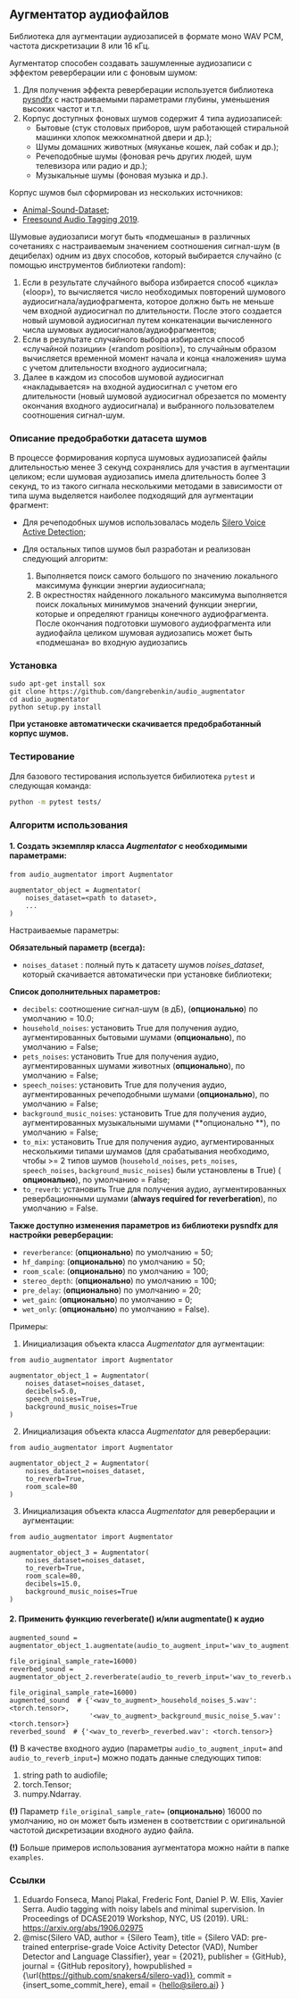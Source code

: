 ## Аугментатор аудиофайлов

Библиотека для аугментации аудиозаписей в формате моно WAV PCM, частота дискретизации 8 или 16 кГц.

Аугментатор способен создавать зашумленные аудиозаписи с эффектом реверберации или с фоновым шумом:

1. Для получения эффекта реверберации используется
   библиотека [pysndfx](https://github.com/carlthome/python-audio-effects)
   c настраиваемыми параметрами глубины, уменьшения высоких частот и т.п.
2. Корпус доступных фоновых шумов содержит 4 типа аудиозаписей:
    - Бытовые (стук столовых приборов, шум работающей стиральной машинки хлопок межкомнатной двери и др.);
    - Шумы домашних животных (мяуканье кошек, лай собак и др.);
    - Речеподобные шумы (фоновая речь других людей, шум телевизора или радио и др.);
    - Музыкальные шумы (фоновая музыка и др.).

Корпус шумов был сформирован из нескольких источников:

- [Animal-Sound-Dataset](https://github.com/YashNita/Animal-Sound-Dataset);
- [Freesound Audio Tagging 2019](https://www.kaggle.com/competitions/freesound-audio-tagging-2019/data).

Шумовые аудиозаписи могут быть «подмешаны» в различных сочетаниях с настраиваемым значением соотношения сигнал-шум
(в децибелах) одним из двух способов, который выбирается случайно (с помощью инструментов библиотеки random):

1. Если в результате случайного выбора избирается способ «цикла» («loop»), то вычисляется число необходимых
   повторений шумового аудиосигнала/аудиофрагмента, которое должно быть не меньше чем входной аудиосигнал по
   длительности.
   После этого создается новый шумовой аудиосигнал путем конкатенации вычисленного числа шумовых
   аудиосигналов/аудиофрагментов;
2. Если в результате случайного выбора избирается способ «случайной позиции» («random position»), то случайным
   образом вычисляется временной момент начала и конца «наложения» шума с учетом длительности входного
   аудиосигнала;
3. Далее в каждом из способов шумовой аудиосигнал «накладывается» на входной аудиосигнал с учетом его
   длительности
   (новый шумовой аудиосигнал обрезается по моменту окончания входного аудиосигнала) и выбранного пользователем
   соотношения сигнал-шум.

### Описание предобработки датасета шумов

В процессе формирования корпуса шумовых аудиозаписей файлы длительностью менее 3 секунд сохранялись для участия
в аугментации целиком; если шумовая аудиозапись имела длительность более 3 секунд, то из такого сигнала несколькими
методами в зависимости от типа шума выделяется наиболее подходящий для аугментации фрагмент:

- Для речеподобных шумов использовалась модель [Silero Voice Active Detection](https://github.com/snakers4/silero-vad);
- Для остальных типов шумов был разработан и реализован следующий алгоритм:

    1. Выполняется поиск самого большого по значению локального максимума функции энергии аудиосигнала;
    2. В окрестностях найденного локального максимума выполняется поиск локальных минимумов значений функции энергии,
       которые и определяют границы конечного аудиофрагмента.
       После окончания подготовки шумового аудиофрагмента или аудиофайла целиком шумовая аудиозапись может быть
       «подмешана» во входную аудиозапись 

### Установка

```
sudo apt-get install sox
git clone https://github.com/dangrebenkin/audio_augmentator
cd audio_augmentator
python setup.py install
```

**При установке автоматически скачивается предобработанный корпус шумов.**

### Тестирование 
Для базового тестирования используется бибилиотека `pytest` и следующая команда:
```bash
python -m pytest tests/
```

### Алгоритм использования

#### **1. Создать экземпляр класса _Augmentator_ с необходимыми параметрами:**

```
from audio_augmentator import Augmentator

augmentator_object = Augmentator(
    noises_dataset=<path to dataset>,
    ...
)
```
Настраиваемые параметры:

**Обязательный параметр (всегда):**

* `noises_dataset` : полный путь к датасету шумов _noises_dataset_, который скачивается автоматически при установке
  библиотеки;

**Список дополнительных параметров:**

* `decibels`: соотношение сигнал-шум (в дБ), (**опционально**) по умолчанию = 10.0;
* `household_noises`: установить True для получения аудио, аугментированных бытовыми шумами (**опционально**), по
  умолчанию = False;
* `pets_noises`: установить True для получения аудио, аугментированных шумами животных (**опционально**), по умолчанию =
  False;
* `speech_noises`: установить True для получения аудио, аугментированных речеподобными шумами (**опционально**), по
  умолчанию = False;
* `background_music_noises`: установить True для получения аудио, аугментированных музыкальными шумами (**опционально
  **), по умолчанию = False;
* `to_mix`: установить True для получения аудио, аугментированных несколькими типами шумамов (для срабатывания
  необходимо, чтобы >= 2 типов шумов (`household_noises`, `pets_noises`, `speech_noises`, `background_music_noises`)
  были установлены в True) (
  **опционально**), по умолчанию = False;
* `to_reverb`: установить True для получения аудио, аугментированных ревербационными шумами (**always required for
  reverberation**), по умолчанию = False.

**Также доступно изменения параметров из библиотеки pysndfx для настройки реверберации:**

* `reverberance`: (**опционально**) по умолчанию = 50;
* `hf_damping`: (**опционально**) по умолчанию = 50;
* `room_scale`: (**опционально**) по умолчанию = 100;
* `stereo_depth`: (**опционально**) по умолчанию = 100;
* `pre_delay`: (**опционально**) по умолчанию = 20;
* `wet_gain`: (**опционально**) по умолчанию = 0;
* `wet_only`: (**опционально**) по умолчанию = False).

Примеры:

1. Инициализация объекта класса _Augmentator_ для аугментации:

```
from audio_augmentator import Augmentator

augmentator_object_1 = Augmentator(
    noises_dataset=noises_dataset,
    decibels=5.0,
    speech_noises=True,
    background_music_noises=True
)
```

2. Инициализация объекта класса _Augmentator_ для реверберации:

```
from audio_augmentator import Augmentator

augmentator_object_2 = Augmentator(
    noises_dataset=noises_dataset,
    to_reverb=True,
    room_scale=80
)
```

3. Инициализация объекта класса _Augmentator_ для реверберации и аугментации:

```
from audio_augmentator import Augmentator

augmentator_object_3 = Augmentator(
    noises_dataset=noises_dataset,
    to_reverb=True,
    room_scale=80,
    decibels=15.0,
    background_music_noises=True
)
```

#### **2. Применить функцию reverberate() и/или augmentate() к аудио**

```
augmented_sound = augmentator_object_1.augmentate(audio_to_augment_input='wav_to_augment.wav', 
                                                  file_original_sample_rate=16000)
reverbed_sound = augmentator_object_2.reverberate(audio_to_reverb_input='wav_to_reverb.wav', 
                                                  file_original_sample_rate=16000)
augmented_sound  # {'<wav_to_augment>_household_noises_5.wav': <torch.tensor>, 
                    '<wav_to_augment>_background_music_noise_5.wav': <torch.tensor>}
reverbed_sound  # {'<wav_to_reverb>_reverbed.wav': <torch.tensor>}
```

**(!)** В качестве входного аудио (параметры `audio_to_augment_input=` and `audio_to_reverb_input=`) можно подать данные
следующих типов:

1) string path to audiofile;
2) torch.Tensor;
3) numpy.Ndarray.

**(!)** Параметр `file_original_sample_rate=` (**опционально**) 16000 по умолчанию, но он может быть изменен в
соответствии с оригинальной частотой дискретизации входного аудио файла.

**(!)** Больше примеров использования аугментатора можно найти в папке `examples`.

### Ссылки

1. Eduardo Fonseca, Manoj Plakal, Frederic Font, Daniel P. W. Ellis, Xavier Serra. Audio tagging with noisy labels and
   minimal supervision. In Proceedings of DCASE2019 Workshop, NYC, US (2019). URL: https://arxiv.org/abs/1906.02975
2. @misc{Silero VAD,
   author = {Silero Team},
   title = {Silero VAD: pre-trained enterprise-grade Voice Activity Detector (VAD), Number Detector and Language
   Classifier},
   year = {2021},
   publisher = {GitHub},
   journal = {GitHub repository},
   howpublished = {\url{https://github.com/snakers4/silero-vad}},
   commit = {insert_some_commit_here},
   email = {hello@silero.ai}
   }

